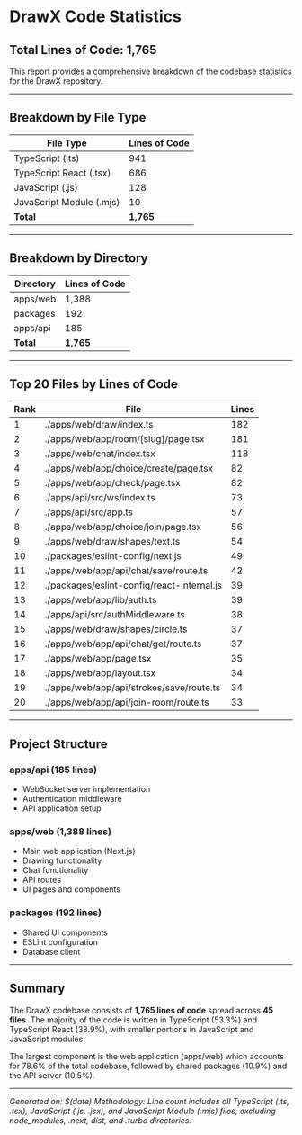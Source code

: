 # DrawX Code Statistics

## Total Lines of Code: **1,765**

This report provides a comprehensive breakdown of the codebase statistics for the DrawX repository.

---

## Breakdown by File Type

| File Type | Lines of Code |
|-----------|---------------|
| TypeScript (.ts) | 941 |
| TypeScript React (.tsx) | 686 |
| JavaScript (.js) | 128 |
| JavaScript Module (.mjs) | 10 |
| **Total** | **1,765** |

---

## Breakdown by Directory

| Directory | Lines of Code |
|-----------|---------------|
| apps/web | 1,388 |
| packages | 192 |
| apps/api | 185 |
| **Total** | **1,765** |

---

## Top 20 Files by Lines of Code

| Rank | File | Lines |
|------|------|-------|
| 1 | ./apps/web/draw/index.ts | 182 |
| 2 | ./apps/web/app/room/[slug]/page.tsx | 181 |
| 3 | ./apps/web/chat/index.tsx | 118 |
| 4 | ./apps/web/app/choice/create/page.tsx | 82 |
| 5 | ./apps/web/app/check/page.tsx | 82 |
| 6 | ./apps/api/src/ws/index.ts | 73 |
| 7 | ./apps/api/src/app.ts | 57 |
| 8 | ./apps/web/app/choice/join/page.tsx | 56 |
| 9 | ./apps/web/draw/shapes/text.ts | 54 |
| 10 | ./packages/eslint-config/next.js | 49 |
| 11 | ./apps/web/app/api/chat/save/route.ts | 42 |
| 12 | ./packages/eslint-config/react-internal.js | 39 |
| 13 | ./apps/web/app/lib/auth.ts | 39 |
| 14 | ./apps/api/src/authMiddleware.ts | 38 |
| 15 | ./apps/web/draw/shapes/circle.ts | 37 |
| 16 | ./apps/web/app/api/chat/get/route.ts | 37 |
| 17 | ./apps/web/app/page.tsx | 35 |
| 18 | ./apps/web/app/layout.tsx | 34 |
| 19 | ./apps/web/app/api/strokes/save/route.ts | 34 |
| 20 | ./apps/web/app/api/join-room/route.ts | 33 |

---

## Project Structure

### apps/api (185 lines)
- WebSocket server implementation
- Authentication middleware
- API application setup

### apps/web (1,388 lines)
- Main web application (Next.js)
- Drawing functionality
- Chat functionality
- API routes
- UI pages and components

### packages (192 lines)
- Shared UI components
- ESLint configuration
- Database client

---

## Summary

The DrawX codebase consists of **1,765 lines of code** spread across **45 files**. The majority of the code is written in TypeScript (53.3%) and TypeScript React (38.9%), with smaller portions in JavaScript and JavaScript modules.

The largest component is the web application (apps/web) which accounts for 78.6% of the total codebase, followed by shared packages (10.9%) and the API server (10.5%).

---

*Generated on: $(date)*
*Methodology: Line count includes all TypeScript (.ts, .tsx), JavaScript (.js, .jsx), and JavaScript Module (.mjs) files, excluding node_modules, .next, dist, and .turbo directories.*
